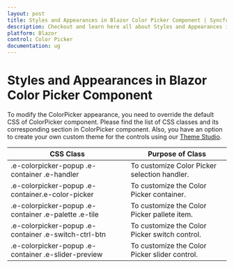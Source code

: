 ```yaml
---
layout: post
title: Styles and Appearances in Blazor Color Picker Component | Syncfusion
description: Checkout and learn here all about Styles and Appearances in Syncfusion Blazor Color Picker component and more.
platform: Blazor
control: Color Picker
documentation: ug
---
```


# Styles and Appearances in Blazor Color Picker Component

To modify the ColorPicker appearance, you need to override the default CSS of ColorPicker component. Please find the list of CSS classes and its corresponding section in ColorPicker component. Also, you have an option to create your own custom theme for the controls using our [Theme Studio](https://ej2.syncfusion.com/themestudio/?theme=material).

|CSS Class | Purpose of Class|
|-----|-----|
|.e-colorpicker-popup .e-container .e-handler|To customize Color Picker selection handler. |
|.e-colorpicker-popup .e-container.e-color-picker|To customize the Color Picker container. |
|.e-colorpicker-popup .e-container .e-palette .e-tile|To customize the Color Picker pallete item. |
|.e-colorpicker-popup .e-container .e-switch-ctrl-btn |To customize the Color Picker switch control. |
|.e-colorpicker-popup .e-container .e-slider-preview|To customize the Color Picker slider control. |